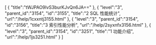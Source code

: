 [
	{
		"title":"tWJPAO9lvS3burKJvQn6JA=="
	},
	{
		"level":"3",
		"parent_id":"3154",
		"id":"3155",
		"title":"2 SQL 性能统计",
		"url":"/help/1cxxntj3155.html"
	},
	{
		"level":"3",
		"parent_id":"3154",
		"id":"3156",
		"title":"3  索引性能分析",
		"url":"/help/2syxnfx3156.html"
	},
	{
		"level":"3",
		"parent_id":"3154",
		"id":"3251",
		"title":"1  功能介绍",
		"url":"/help/1js3251.html"
	}
]